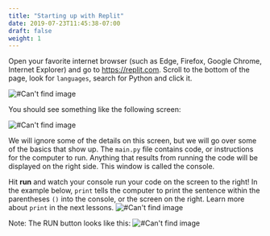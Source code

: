 ```yaml
---
title: "Starting up with Replit"
date: 2019-07-23T11:45:38-07:00
draft: false
weight: 1
---
```


Open your favorite internet browser (such as Edge, Firefox, Google Chrome, Internet Explorer) and go to https://replit.com. Scroll to the bottom of the page, look for `languages`, search for Python and click it.

![#Can't find image](../../img/replLang.png)

You should see something like the following screen:

![#Can't find image](../../img/replSU.png)

We will ignore some of the details on this screen, but we will go over some of the basics that show up. The `main.py` file contains code, or instructions for the computer to run. Anything that results from running the code will be displayed on the right side. This window is called the console.

Hit **run** and watch your console run your code on the screen to the right! In the example below, `print` tells the computer to print the sentence within the parentheses `()` into the console, or the screen on the right. Learn more about `print` in the next lessons.
![#Can't find image](../../img/helloWorld.png)

Note: The RUN button looks like this:
![#Can't find image](../../img/run.png)
